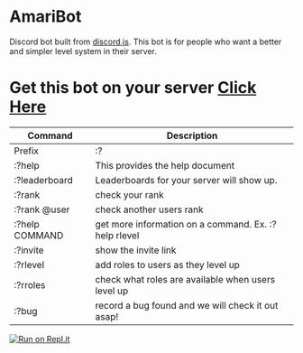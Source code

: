 # AmariBot
Discord bot built from [discord.js](https://discord.js.org/#/). This bot is for people who want a better and simpler level system in their server.

# Get this bot on your server [Click Here](https://discordapp.com/oauth2/authorize?client_id=339254240012664832&scope=bot&permissions=268954688)

| Command | Description |
| ------ | ------ |
| Prefix | :? |
| :?help | This provides the help document |
| :?leaderboard | Leaderboards for your server will show up. |
| :?rank | check your rank |
| :?rank @user | check another users rank |
| :?help COMMAND | get more information on a command. Ex. :?help rlevel |
| :?invite | show the invite link |
| :?rlevel | add roles to users as they level up |
| :?rroles | check what roles are available when users level up |
| :?bug | record a bug found and we will check it out asap! |
[![Run on Repl.it](https://repl.it/badge/github/litochee/AmariBot)](https://repl.it/github/litochee/AmariBot)
